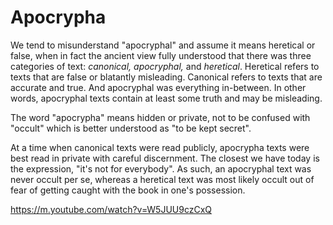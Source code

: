 # Apocrypha 

We tend to misunderstand "apocryphal" and assume it means heretical or false, when in fact the ancient view fully understood that there was three categories of text: *canonical, apocryphal,* and *heretical*.
Heretical refers to texts that are false or blatantly misleading.
Canonical refers to texts that are accurate and true.
And apocryphal was everything in-between.
In other words, apocryphal texts contain at least some truth and may be misleading.

The word "apocrypha" means hidden or private, not to be confused with "occult" which is better understood as "to be kept secret". 

At a time when canonical texts were read publicly, apocrypha texts were best read in private with careful discernment.
The closest we have today is the expression, "it's not for everybody".
As such, an apocryphal text was never occult per se, whereas a heretical text was most likely occult out of fear of getting caught with the book in one's possession.



https://m.youtube.com/watch?v=W5JUU9czCxQ






